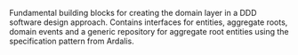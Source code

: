 Fundamental building blocks for creating the domain layer in a DDD software design approach. Contains
interfaces for entities, aggregate roots, domain events and a generic repository for aggregate root
entities using the specification pattern from Ardalis.